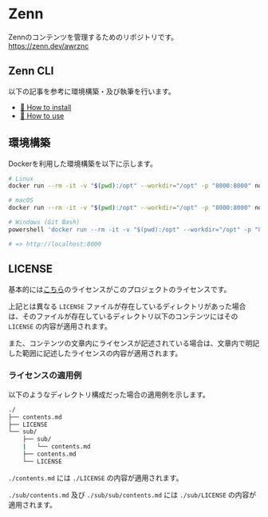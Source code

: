 Zenn
===

Zennのコンテンツを管理するためのリポジトリです。<br>
https://zenn.dev/awrznc


## Zenn CLI

以下の記事を参考に環境構築・及び執筆を行います。

* [📘 How to install](https://zenn.dev/zenn/articles/install-zenn-cli)
* [📘 How to use](https://zenn.dev/zenn/articles/zenn-cli-guide)


## 環境構築

Dockerを利用した環境構築を以下に示します。

```bash
# Linux
docker run --rm -it -v "$(pwd):/opt" --workdir="/opt" -p "8000:8000" node:22 bash -c "npm install --no-optional && npx zenn preview"

# macOS
docker run --rm -it -v "$(pwd):/opt" --workdir="/opt" -p "8000:8000" node:22 bash -c "npm install && npx zenn preview"

# Windows (Git Bash)
powershell 'docker run --rm -it -v "$(pwd):/opt" --workdir="/opt" -p "8000:8000" node:22 bash -c "npm install && npx zenn preview"'

# => http://localhost:8000
```


## LICENSE

基本的には[こちら](LICENSE)のライセンスがこのプロジェクトのライセンスです。

上記とは異なる `LICENSE` ファイルが存在しているディレクトリがあった場合は、そのファイルが存在しているディレクトリ以下のコンテンツにはその `LICENSE` の内容が適用されます。

また、コンテンツの文章内にライセンスが記述されている場合は、文章内で明記した範囲に記述したライセンスの内容が適用されます。


### ライセンスの適用例

以下のようなディレクトリ構成だった場合の適用例を示します。

```bash
./
├── contents.md
├── LICENSE
└── sub/
    ├── sub/
    |   └── contents.md
    ├── contents.md
    └── LICENSE
```

`./contents.md` には `./LICENSE` の内容が適用されます。

`./sub/contents.md` 及び `./sub/sub/contents.md` には `./sub/LICENSE` の内容が適用されます。
